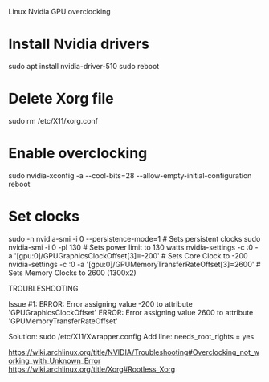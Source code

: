 Linux Nvidia GPU overclocking

# Install Nvidia drivers
sudo apt install nvidia-driver-510
sudo reboot


# Delete Xorg file
sudo rm /etc/X11/xorg.conf

# Enable overclocking
sudo nvidia-xconfig -a --cool-bits=28 --allow-empty-initial-configuration
reboot

# Set clocks
sudo -n nvidia-smi -i 0 --persistence-mode=1 # Sets persistent clocks
sudo nvidia-smi -i 0 -pl 130 # Sets power limit to 130 watts
nvidia-settings -c :0 -a '[gpu:0]/GPUGraphicsClockOffset[3]=-200' # Sets Core Clock to -200
nvidia-settings -c :0 -a '[gpu:0]/GPUMemoryTransferRateOffset[3]=2600' # Sets Memory Clocks to 2600 (1300x2)


TROUBLESHOOTING

Issue #1:
ERROR: Error assigning value -200 to attribute 'GPUGraphicsClockOffset'
ERROR: Error assigning value 2600 to attribute 'GPUMemoryTransferRateOffset'

Solution: 
sudo /etc/X11/Xwrapper.config
Add line: needs_root_rights = yes 

https://wiki.archlinux.org/title/NVIDIA/Troubleshooting#Overclocking_not_working_with_Unknown_Error
https://wiki.archlinux.org/title/Xorg#Rootless_Xorg